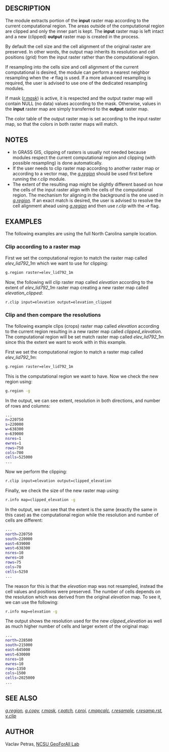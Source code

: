 ## DESCRIPTION

The module extracts portion of the **input** raster map according to the
current computational region. The areas outside of the computational
region are clipped and only the inner part is kept. The **input** raster
map is left intact and a new (clipped) **output** raster map is created
in the process.

By default the cell size and the cell alignment of the original raster
are preserved. In other words, the output map inherits its resolution
and cell positions (grid) from the input raster rather than the
computational region.

If resampling into the cells size and cell alignment of the current
computational is desired, the module can perform a nearest neighbor
resampling when the **-r** flag is used. If a more advanced resampling
is required, the user is advised to use one of the dedicated resampling
modules.

If mask
(*[r.mask](https://grass.osgeo.org/grass-stable/manuals/r.mask.html)*)
is active, it is respected and the output raster map will contain NULL
(no data) values according to the mask. Otherwise, values in the
**input** raster map are simply transferred to the **output** raster
map.

The color table of the output raster map is set according to the input
raster map, so that the colors in both raster maps will match.

## NOTES

  - In GRASS GIS, clipping of rasters is usually not needed because
    modules respect the current computational region and clipping (with
    possible resampling) is done automatically.
  - If the user needs to clip raster map according to another raster map
    or according to a vector map, the
    *[g.region](https://grass.osgeo.org/grass-stable/manuals/g.region.html)*
    should be used first before running the *r.clip* module.
  - The extent of the resulting map might be slightly different based on
    how the cells of the input raster align with the cells of the
    computational region. The mechanism for aligning in the background
    is the one used in
    *[g.region](https://grass.osgeo.org/grass-stable/manuals/g.region.html)*.
    If an exact match is desired, the user is advised to resolve the
    cell alignment ahead using
    *[g.region](https://grass.osgeo.org/grass-stable/manuals/g.region.html)*
    and then use *r.clip* with the **-r** flag.

## EXAMPLES

The following examples are using the full North Carolina sample
location.

### Clip according to a raster map

First we set the computational region to match the raster map called
*elev\_lid792\_1m* which we want to use for clipping:

```sh
g.region raster=elev_lid792_1m
```

Now, the following will clip raster map called *elevation* according to
the extent of *elev\_lid792\_1m* raster map creating a new raster map
called *elevation\_clipped*:

```sh
r.clip input=elevation output=elevation_clipped
```

### Clip and then compare the resolutions

The following example clips (crops) raster map called *elevation*
according to the current region resulting in a new raster map called
*clipped\_elevation*. The computational region will be set match raster
map called *elev\_lid792\_1m* since this the extent we want to work with
in this example.

First we set the computational region to match a raster map called
*elev\_lid792\_1m*:

```sh
g.region raster=elev_lid792_1m
```

This is the computational region we want to have. Now we check the new
region using:

```sh
g.region -g
```

In the output, we can see extent, resolution in both directions, and
number of rows and columns:

```sh
...
n=220750
s=220000
w=638300
e=639000
nsres=1
ewres=1
rows=750
cols=700
cells=525000
...
```

Now we perform the clipping:

```sh
r.clip input=elevation output=clipped_elevation
```

Finally, we check the size of the new raster map using:

```sh
r.info map=clipped_elevation -g
```

In the output, we can see that the extent is the same (exactly the same
in this case) as the computational region while the resolution and
number of cells are different:

```sh
...
north=220750
south=220000
east=639000
west=638300
nsres=10
ewres=10
rows=75
cols=70
cells=5250
...
```

The reason for this is that the *elevation* map was not resampled,
instead the cell values and positions were preserved. The number of
cells depends on the resolution which was derived from the original
*elevation* map. To see it, we can use the following:

```sh
r.info map=elevation -g
```

The output shows the resolution used for the new *clipped\_elevation* as
well as much higher number of cells and larger extent of the original
map:

```sh
...
north=228500
south=215000
east=645000
west=630000
nsres=10
ewres=10
rows=1350
cols=1500
cells=2025000
...
```

## SEE ALSO

*[g.region](https://grass.osgeo.org/grass-stable/manuals/g.region.html),
[g.copy](https://grass.osgeo.org/grass-stable/manuals/g.copy.html),
[r.mask](https://grass.osgeo.org/grass-stable/manuals/r.mask.html),
[r.patch](https://grass.osgeo.org/grass-stable/manuals/r.patch.html),
[r.proj](https://grass.osgeo.org/grass-stable/manuals/r.proj.html),
[r.mapcalc](https://grass.osgeo.org/grass-stable/manuals/r.mapcalc.html),
[r.resample](https://grass.osgeo.org/grass-stable/manuals/r.resample.html),
[r.resamp.rst](https://grass.osgeo.org/grass-stable/manuals/r.resamp.rst.html),
[v.clip](https://grass.osgeo.org/grass-stable/manuals/v.clip.html)*

## AUTHOR

Vaclav Petras, [NCSU GeoForAll
Lab](https://geospatial.ncsu.edu/geoforall/)
